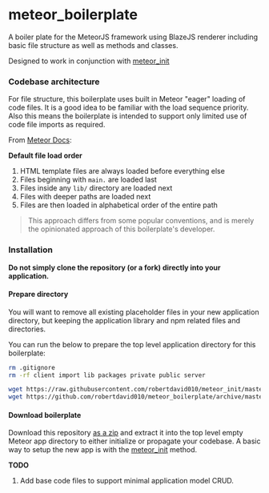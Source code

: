 # meteor_boilerplate

A boiler plate for the MeteorJS framework using BlazeJS renderer including basic file structure as well as methods and classes.

Designed to work in conjunction with [meteor_init](https://github.com/robertdavid010/meteor_init)

### Codebase architecture

For file structure, this boilerplate uses built in Meteor "eager" loading of code files. It is a good idea to be familiar with the load sequence priority. Also this means the boilerplate is intended to support only limited use of code file imports as required.

From [Meteor Docs](https://guide.meteor.com/structure.html#load-order):

**Default file load order**

1. HTML template files are always loaded before everything else
1. Files beginning with `main.` are loaded last
1. Files inside any `lib/` directory are loaded next
1. Files with deeper paths are loaded next
1. Files are then loaded in alphabetical order of the entire path

> This approach differs from some popular conventions, and is merely the opinionated approach of this boilerplate's developer.

### Installation

**Do not simply clone the repository (or a fork) directly into your application.**

#### Prepare directory

You will want to remove all existing placeholder files in your new application directory, but keeping the application library and npm related files and directories.

You can run the below to prepare the top level application directory for this boilerplate:

```bash
rm .gitignore
rm -rf client import lib packages private public server

wget https://raw.githubusercontent.com/robertdavid010/meteor_init/master/.gitignore
wget https://github.com/robertdavid010/meteor_boilerplate/archive/master.zip
```

#### Download boilerplate


Download this repository [as a zip](https://github.com/robertdavid010/meteor_boilerplate/archive/master.zip) and extract it into the top level empty Meteor app directory to either initialize or propagate your codebase. A basic way to setup the new app is with the [meteor_init](https://github.com/robertdavid010/meteor_init) method.



**TODO**

1. Add base code files to support minimal application model CRUD.